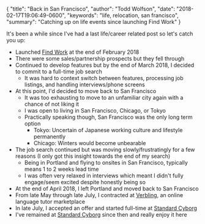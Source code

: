 {
  "title": "Back in San Francisco",
  "author": "Todd Wolfson",
  "date": "2018-02-17T19:06:49-0600",
  "keywords": "life, relocation, san francisco",
  "summary": "Catching up on life events since launching Find Work"
}

It's been a while since I've had a last life/career related post so let's catch you up:

- Launched [Find Work][] at the end of February 2018
- There were some sales/partnership prospects but they fell through
- Continued to develop features but by the end of March 2018, I decided to commit to a full-time job search
    - It was hard to context switch between features, processing job listings, and handling interviews/phone screens
- At this point, I'd decided to move back to San Francisco
    - It was too exhausting to move to an unfamiliar city again with a chance of not liking it
    - I was open to living in San Francisco, Chicago, or Tokyo
    - Practically speaking though, San Francisco was the only long term option
        - Tokyo: Uncertain of Japanese working culture and lifestyle permanently
        - Chicago: Winters would become unbearable
- The job search continued but was moving slowly/frustratingly for a few reasons (I only got this insight towards the end of my search)
    - Being in Portland and flying to onsites in San Francisco, typically means 1 to 2 weeks lead time
    - I was often very relaxed in interviews which meant I didn't fully engage/seem excited despite honestly being so
- At the end of April 2018, I left Portland and moved back to San Francisco
- From late May through late July, I contracted at [Verbling][], an online language tutor marketplace
- In late July, I accepted an offer and started full-time at [Standard Cyborg][]
- I've remained at [Standard Cyborg][] since then and really enjoy it here

[Find Work]: https://findwork.co/
[Verbling]: https://www.verbling.com/
[Standard Cyborg]: http://www.standardcyborg.com/
